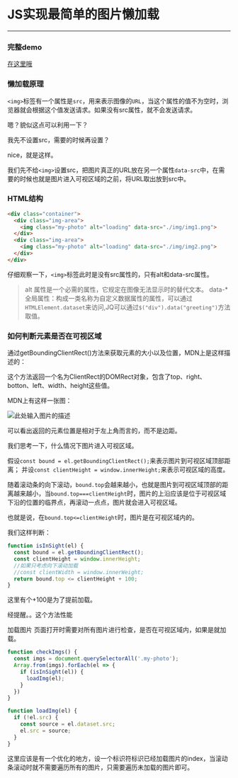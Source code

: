 # JS实现最简单的图片懒加载

------------------------------------------------
### 完整demo
[在这里哦](https://liangweibiao.github.io/v-mark/Marklist/NO.02/list-21/index.html)


### 懒加载原理
`<img>`标签有一个属性是`src`，用来表示图像的`URL`，当这个属性的值不为空时，浏览器就会根据这个值发送请求。如果没有src属性，就不会发送请求。

嗯？貌似这点可以利用一下？

我先不设置src，需要的时候再设置？

nice，就是这样。

我们先不给`<img>`设置src，把图片真正的URL放在另一个属性`data-src`中，在需要的时候也就是图片进入可视区域的之前，将URL取出放到src中。

### HTML结构
``` html
<div class="container">
  <div class="img-area">
    <img class="my-photo" alt="loading" data-src="./img/img1.png">
  </div>
  <div class="img-area">
    <img class="my-photo" alt="loading" data-src="./img/img2.png">
  </div>
</div>
```

仔细观察一下，`<img>`标签此时是没有src属性的，只有alt和data-src属性。
>alt 属性是一个必需的属性，它规定在图像无法显示时的替代文本。
data-* 全局属性：构成一类名称为自定义数据属性的属性，可以通过`HTMLElement.dataset`来访问,JQ可以通过`$("div").data("greeting")`方法取值。

### 如何判断元素是否在可视区域

通过getBoundingClientRect()方法来获取元素的大小以及位置，MDN上是这样描述的：

这个方法返回一个名为ClientRect的DOMRect对象，包含了top、right、botton、left、width、height这些值。

MDN上有这样一张图：

![此处输入图片的描述][2]


  
可以看出返回的元素位置是相对于左上角而言的，而不是边距。

我们思考一下，什么情况下图片进入可视区域。

假设`const bound = el.getBoundingClientRect();`来表示图片到可视区域顶部距离；
并设`const clientHeight = window.innerHeight;`来表示可视区域的高度。

随着滚动条的向下滚动，`bound.top`会越来越小，也就是图片到可视区域顶部的距离越来越小，当`bound.top===clientHeight`时，图片的上沿应该是位于可视区域下沿的位置的临界点，再滚动一点点，图片就会进入可视区域。

也就是说，在`bound.top<=clientHeight`时，图片是在可视区域内的。

我们这样判断：

``` javascript
function isInSight(el) {
  const bound = el.getBoundingClientRect();
  const clientHeight = window.innerHeight;
  //如果只考虑向下滚动加载
  //const clientWidth = window.innerWeight;
  return bound.top <= clientHeight + 100;
}
```

这里有个+100是为了提前加载。

经提醒。。这个方法性能

加载图片
页面打开时需要对所有图片进行检查，是否在可视区域内，如果是就加载。

``` javascript
function checkImgs() {
  const imgs = document.querySelectorAll('.my-photo');
  Array.from(imgs).forEach(el => {
    if (isInSight(el)) {
      loadImg(el);
    }
  })
}

function loadImg(el) {
  if (!el.src) {
    const source = el.dataset.src;
    el.src = source;
  }
}
```

这里应该是有一个优化的地方，设一个标识符标识已经加载图片的index，当滚动条滚动时就不需要遍历所有的图片，只需要遍历未加载的图片即可。


  [1]: %E6%87%92%E5%8A%A0%E8%BD%BD
  [2]: http://ouyzoz9zy.bkt.clouddn.com/17-10-1/84919660.jpg